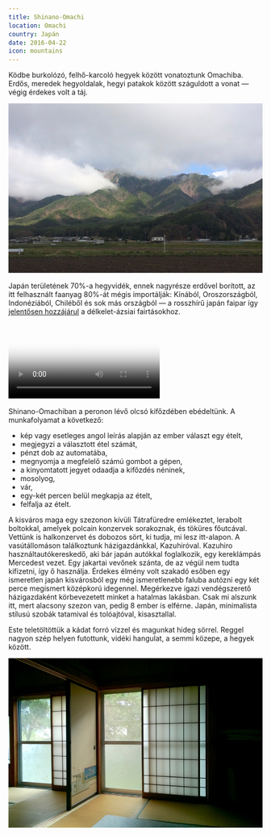 ```yaml
---
title: Shinano-Omachi
location: Omachi
country: Japán
date: 2016-04-22
icon: mountains
---
```


Ködbe burkolózó, felhő-karcoló hegyek között vonatoztunk Omachiba. Erdős, meredek hegyoldalak, hegyi patakok között száguldott a vonat — végig érdekes volt a táj.

![](../../img/0422-1.jpg)

Japán területének 70%-a hegyvidék, ennek nagyrésze erdővel borított, az itt felhasznált faanyag 80%-át mégis importálják: Kínából, Oroszországból, Indonéziából, Chiléből és sok más országból — a rosszhírű japán faipar így [jelentősen hozzájárul](http://www.jatan.org/eng/japan-e.html) a délkelet-ázsiai fairtásokhoz.

<video src="/video/jp_omachi.mp4" poster="/video/jp_omachi.png" autoplay loop>
</video>

Shinano-Omachiban a peronon lévő olcsó kifőzdében ebédeltünk. A munkafolyamat a következő:
- kép vagy esetleges angol leírás alapján az ember választ egy ételt,
- megjegyzi a választott étel számát,
- pénzt dob az automatába,
- megnyomja a megfelelő számú gombot a gépen,
- a kinyomtatott jegyet odaadja a kifőzdés néninek,
- mosolyog,
- vár,
- egy-két percen belül megkapja az ételt,
- felfalja az ételt.

A kisváros maga egy szezonon kívüli Tátrafüredre emlékeztet, lerabolt boltokkal, amelyek polcain konzervek sorakoznak, és töküres főutcával. Vettünk is halkonzervet és dobozos sört, ki tudja, mi lesz itt-alapon. A vasútállomáson találkoztunk házigazdánkkal, Kazuhiróval. Kazuhiro használtautókereskedő, aki bár japán autókkal foglalkozik, egy kereklámpás Mercedest vezet. Egy jakartai vevőnek szánta, de az végül nem tudta kifizetni, így ő használja. Érdekes élmény volt szakadó esőben egy ismeretlen japán kisvárosból egy még ismeretlenebb faluba autózni egy két perce megismert középkorú idegennel. Megérkezve igazi vendégszerető házigazdaként körbevezetett minket a hatalmas lakásban. Csak mi alszunk itt, mert alacsony szezon van, pedig 8 ember is elférne. Japán, minimalista stílusú szobák tatamival és tolóajtóval, kisasztallal.

Este teletöltöttük a kádat forró vízzel és magunkat hideg sörrel. Reggel nagyon szép helyen futottunk, vidéki hangulat, a semmi közepe, a hegyek között.

![](../../img/0422-2.jpg)
